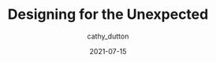 ---
author: cathy_dutton
date: 2021-07-15
layout: post.njk
publisher: alistapart
tags:
  - design
  - html
  - css
target_url: https://alistapart.com/article/designing-for-the-unexpected/
title: Designing for the Unexpected
---